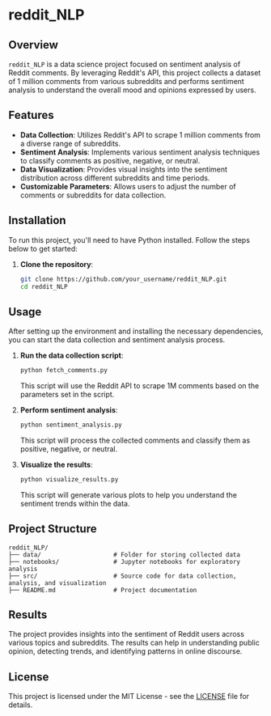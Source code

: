 # reddit_NLP

## Overview

`reddit_NLP` is a data science project focused on sentiment analysis of Reddit comments. By leveraging Reddit's API, this project collects a dataset of 1 million comments from various subreddits and performs sentiment analysis to understand the overall mood and opinions expressed by users.

## Features

-   **Data Collection**: Utilizes Reddit's API to scrape 1 million comments from a diverse range of subreddits.
-   **Sentiment Analysis**: Implements various sentiment analysis techniques to classify comments as positive, negative, or neutral.
-   **Data Visualization**: Provides visual insights into the sentiment distribution across different subreddits and time periods.
-   **Customizable Parameters**: Allows users to adjust the number of comments or subreddits for data collection.

## Installation

To run this project, you'll need to have Python installed. Follow the steps below to get started:

1. **Clone the repository**:
    ```bash
    git clone https://github.com/your_username/reddit_NLP.git
    cd reddit_NLP
    ```

## Usage

After setting up the environment and installing the necessary dependencies, you can start the data collection and sentiment analysis process.

1. **Run the data collection script**:

    ```bash
    python fetch_comments.py
    ```

    This script will use the Reddit API to scrape 1M comments based on the parameters set in the script.

2. **Perform sentiment analysis**:

    ```bash
    python sentiment_analysis.py
    ```

    This script will process the collected comments and classify them as positive, negative, or neutral.

3. **Visualize the results**:

    ```bash
    python visualize_results.py
    ```

    This script will generate various plots to help you understand the sentiment trends within the data.

## Project Structure

```
reddit_NLP/
├── data/                    # Folder for storing collected data
├── notebooks/               # Jupyter notebooks for exploratory analysis
├── src/                     # Source code for data collection, analysis, and visualization
├── README.md                # Project documentation
```

## Results

The project provides insights into the sentiment of Reddit users across various topics and subreddits. The results can help in understanding public opinion, detecting trends, and identifying patterns in online discourse.

## License

This project is licensed under the MIT License - see the [LICENSE](LICENSE) file for details.
